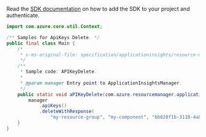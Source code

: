 Read the [SDK documentation](https://github.com/Azure/azure-sdk-for-java/blob/azure-resourcemanager-applicationinsights_1.0.0-beta.4/sdk/applicationinsights/azure-resourcemanager-applicationinsights/README.md) on how to add the SDK to your project and authenticate.

```java
import com.azure.core.util.Context;

/** Samples for ApiKeys Delete. */
public final class Main {
    /*
     * x-ms-original-file: specification/applicationinsights/resource-manager/Microsoft.Insights/stable/2015-05-01/examples/APIKeysDelete.json
     */
    /**
     * Sample code: APIKeyDelete.
     *
     * @param manager Entry point to ApplicationInsightsManager.
     */
    public static void aPIKeyDelete(com.azure.resourcemanager.applicationinsights.ApplicationInsightsManager manager) {
        manager
            .apiKeys()
            .deleteWithResponse(
                "my-resource-group", "my-component", "bb820f1b-3110-4a8b-ba2c-8c1129d7eb6a", Context.NONE);
    }
}
```
